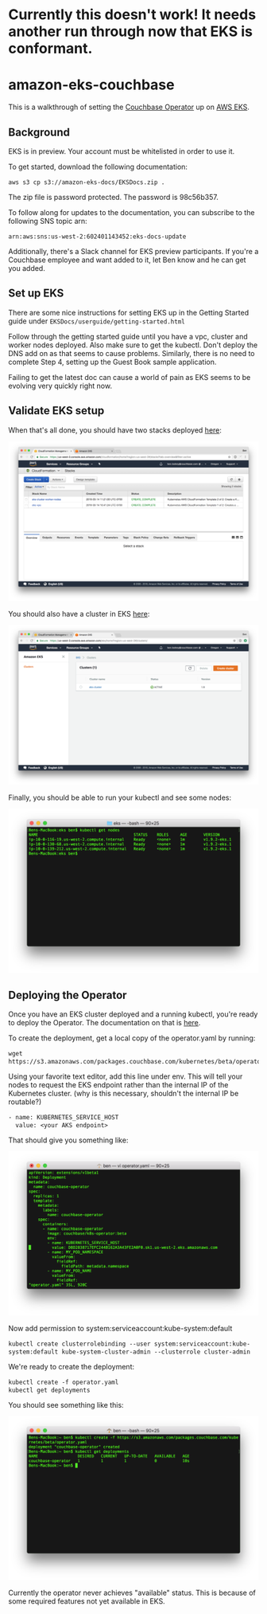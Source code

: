 # Currently this doesn't work!  It needs another run through now that EKS is conformant.

# amazon-eks-couchbase

This is a walkthrough of setting the [Couchbase Operator](https://blog.couchbase.com/introducing-couchbase-operator/) up on [AWS EKS](https://aws.amazon.com/eks/).  

## Background

EKS is in preview.  Your account must be whitelisted in order to use it.

To get started, download the following documentation:

    aws s3 cp s3://amazon-eks-docs/EKSDocs.zip .

The zip file is password protected.  The password is 98c56b357.

To follow along for updates to the documentation, you can subscribe to the following SNS topic arn:

    ​​arn:aws:sns:us-west-2:602401143452:eks-docs-update

Additionally, there's a Slack channel for EKS preview participants.  If you're a Couchbase employee and want added to it, let Ben know and he can get you added.

## Set up EKS

There are some nice instructions for setting EKS up in the Getting Started guide under `EKSDocs/userguide/getting-started.html`

Follow through the getting started guide until you have a vpc, cluster and worker nodes deployed.  Also make sure to get the kubectl.  Don't deploy the DNS add on as that seems to cause problems.  Similarly, there is no need to complete Step 4, setting up the Guest Book sample application.

Failing to get the latest doc can cause a world of pain as EKS seems to be evolving very quickly right now.

## Validate EKS setup

When that's all done, you should have two stacks deployed [here](https://us-west-2.console.aws.amazon.com/cloudformation/home?region=us-west-2):

![cloudformation](/images/cloudformation.png)

You should also have a cluster in EKS [here](https://console.aws.amazon.com/eks/home?region=us-west-2):

![eks](/images/eks.png)

Finally, you should be able to run your kubectl and see some nodes:

![kubectl](/images/kubectl.png)

## Deploying the Operator

Once you have an EKS cluster deployed and a running kubectl, you're ready to deploy the Operator.  The documentation on that is [here](http://docs.couchbase.com/prerelease/couchbase-operator/beta/overview.html).

To create the deployment, get a local copy of the operator.yaml by running:

    wget https://s3.amazonaws.com/packages.couchbase.com/kubernetes/beta/operator.yaml

Using your favorite text editor, add this line under env.  This will tell your nodes to request the EKS endpoint rather than the internal IP of the Kubernetes cluster.  (why is this necessary, shouldn't the internal IP be routable?)

    - name: KUBERNETES_SERVICE_HOST
      value: <your AKS endpoint>

That should give you something like:

![editoperatoryaml](/images/editoperatoryaml.png)

Now add permission to system:serviceaccount:kube-system:default

    kubectl create clusterrolebinding --user system:serviceaccount:kube-system:default kube-system-cluster-admin --clusterrole cluster-admin

We're ready to create the deployment:

    kubectl create -f operator.yaml
    kubectl get deployments

You should see something like this:

![operatordeployed](/images/operatordeployed.png)

Currently the operator never achieves "available" status.  This is because of some required features not yet available in EKS.
